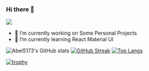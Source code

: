 ### Hi there 👋

![](https://komarev.com/ghpvc/?username=Abel5173&label=PROFILE+VIEWS)

- 🔭 I’m currently working on Some Personal Projects
- 🌱 I’m currently learning React Material UI

<!-- - 👯 I’m looking to collaborate on ...
- 🤔 I’m looking for help with ...
- 💬 Ask me about ...
- 📫 How to reach me: ...
- 😄 Pronouns: ...
- ⚡ Fun fact: ...
 -->
![Abel5173's GitHub stats](https://github-readme-stats.vercel.app/api?username=Abel5173&show_icons=true&theme=great-gatsby)
[![GitHub Streak](https://streak-stats.demolab.com/?user=Abel5173&theme=great-gatsby)](https://git.io/streak-stats)
[![Top Langs](https://github-readme-stats.vercel.app/api/top-langs/?username=Abel5173&layout=compact&theme=great-gatsby)](https://github.com/Abel5173/github-readme-stats)

[![trophy](https://github-profile-trophy.vercel.app/?username=Abel5173&theme=juicyfresh&row=2&column=3&margin-w=15&margin-h=15)](https://github.com/Abel5173/github-profile-trophy)
